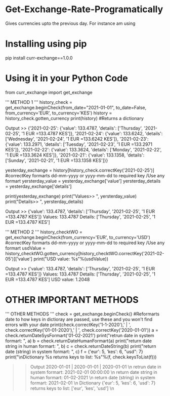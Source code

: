 # Get-Exchange-Rate-Programatically
Gives currencies upto the previous day. For instance am using 

# Installing using pip
pip install curr-exchange==1.0.0


# Using it in your Python Code

from curr_exchange import get_exchange

''' METHOD 1 '''
history_check = get_exchange.beginCheck(from_date="2021-01-01", to_date=False, from_currency='EUR', to_currency='KES')
history = history_check.gotten_currency
print(history) #Returns a dictionary

Output >> {'2021-02-25': {'value': 133.4787, 'details': ['Thursday', '2021-02-25', '1 EUR =133.4787 KES']}, '2021-02-24': {'value': 133.6242, 'details': ['Wednesday', '2021-02-24', '1 EUR =133.6242 KES']}, '2021-02-23': {'value': 133.2971, 'details': ['Tuesday', '2021-02-23', '1 EUR =133.2971 KES']}, '2021-02-22': {'value': 133.3624, 'details': ['Monday', '2021-02-22', '1 EUR =133.3624 KES']}, '2021-02-21': {'value': 133.1358, 'details': ['Sunday', '2021-02-21', '1 EUR =133.1358 KES']}}

yesterday_exchange = history[history_check.correctKey('2021-02-25')] #correctKey formarts dd-mm-yyyy or yyyy-mm-dd to required key /Use any formart
yersterday_value = yesterday_exchange['value']
yersterday_details = yesterday_exchange['details']

print(yesterday_exchange)
print("Values>> ", yersterday_value)
print("Details>> ", yersterday_details)

Output >> 
{'value': 133.4787, 'details': ['Thursday', '2021-02-25', '1 EUR =133.4787 KES']}
Values:   133.4787
Details:   ['Thursday', '2021-02-25', '1 EUR =133.4787 KES']


''' METHOD 2 '''
history_checktWO = get_exchange.beginCheck(from_currency='EUR', to_currency='USD') #correctKey formarts dd-mm-yyyy or yyyy-mm-dd to required key /Use any formart
usdValue = history_checktWO.gotten_currency[history_checktWO.correctKey('2021-02-05')]['value']
print("USD value: %s"%(usdValue))


Output >> 
{'value': 133.4787, 'details': ['Thursday', '2021-02-25', '1 EUR =133.4787 KES']}
Values:   133.4787
Details:   ['Thursday', '2021-02-25', '1 EUR =133.4787 KES']
USD value: 1.2048


# OTHER IMPORTANT METHODS

''' OTHER METHODS '''
check = get_exchange.beginCheck()
#Reformarts date to how keys in dictioray are passed, use these and you won't find errors with your date
print(check.correctKey('1-1-2020'),' | ', check.correctKey('01-01-2020'),' | ', check.correctKey('2020-01-01'))
a = check.returnDateSysFormart('01-02-2021')
print("retrun date in system formart: ", a)
b = check.returnDateHumanFormart(a)
print("return date string in human formart: ", b)
c = check.returnDateString(b)
print("return date (string) in system formart: ", c)
f = {'eur': 5, 'kes': 6, "usd": 7}
print("\nDictionary %s returns keys to list: %s"%(f, check.keysToList(f)))

>>Output
2020-01-01  |  2020-01-01  |  2020-01-01 \n
retrun date in system formart:  2021-02-01 00:00:00 \n
return date string in human formart:  01-02-2021 \n
return date (string) in system formart:  2021-02-01 \n
Dictionary {'eur': 5, 'kes': 6, 'usd': 7} returns keys to list: ['eur', 'kes', 'usd'] \n




